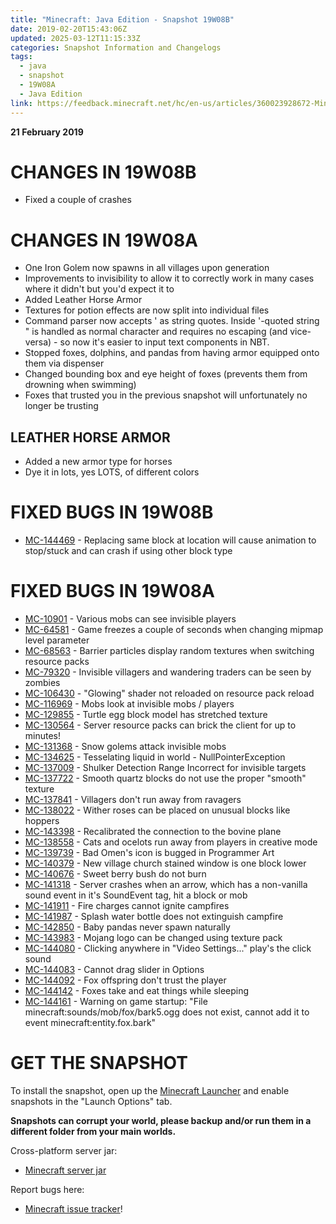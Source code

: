 ```yaml
---
title: "Minecraft: Java Edition - Snapshot 19W08B"
date: 2019-02-20T15:43:06Z
updated: 2025-03-12T11:15:33Z
categories: Snapshot Information and Changelogs
tags:
  - java
  - snapshot
  - 19W08A
  - Java Edition
link: https://feedback.minecraft.net/hc/en-us/articles/360023928672-Minecraft-Java-Edition-Snapshot-19W08B
---
```


**21 February 2019**

# CHANGES IN 19W08B

- Fixed a couple of crashes

# CHANGES IN 19W08A

- One Iron Golem now spawns in all villages upon generation
- Improvements to invisibility to allow it to correctly work in many cases where it didn't but you'd expect it to
- Added Leather Horse Armor
- Textures for potion effects are now split into individual files
- Command parser now accepts ' as string quotes. Inside '-quoted string " is handled as normal character and requires no escaping (and vice-versa) - so now it's easier to input text components in NBT.
- Stopped foxes, dolphins, and pandas from having armor equipped onto them via dispenser
- Changed bounding box and eye height of foxes (prevents them from drowning when swimming)
- Foxes that trusted you in the previous snapshot will unfortunately no longer be trusting

## LEATHER HORSE ARMOR

- Added a new armor type for horses
- Dye it in lots, yes LOTS, of different colors

# FIXED BUGS IN 19W08B

- [MC-144469](https://bugs.mojang.com/browse/MC-144469) - Replacing same block at location will cause animation to stop/stuck and can crash if using other block type

# FIXED BUGS IN 19W08A

- [MC-10901](https://bugs.mojang.com/browse/MC-10901) - Various mobs can see invisible players
- [MC-64581](https://bugs.mojang.com/browse/MC-64581) - Game freezes a couple of seconds when changing mipmap level parameter
- [MC-68563](https://bugs.mojang.com/browse/MC-68563) - Barrier particles display random textures when switching resource packs
- [MC-79320](https://bugs.mojang.com/browse/MC-79320) - Invisible villagers and wandering traders can be seen by zombies
- [MC-106430](https://bugs.mojang.com/browse/MC-106430) - "Glowing" shader not reloaded on resource pack reload
- [MC-116969](https://bugs.mojang.com/browse/MC-116969) - Mobs look at invisible mobs / players
- [MC-129855](https://bugs.mojang.com/browse/MC-129855) - Turtle egg block model has stretched texture
- [MC-130564](https://bugs.mojang.com/browse/MC-130564) - Server resource packs can brick the client for up to minutes!
- [MC-131368](https://bugs.mojang.com/browse/MC-131368) - Snow golems attack invisible mobs
- [MC-134625](https://bugs.mojang.com/browse/MC-134625) - Tesselating liquid in world - NullPointerException
- [MC-137009](https://bugs.mojang.com/browse/MC-137009) - Shulker Detection Range Incorrect for invisible targets
- [MC-137722](https://bugs.mojang.com/browse/MC-137722) - Smooth quartz blocks do not use the proper "smooth" texture
- [MC-137841](https://bugs.mojang.com/browse/MC-137841) - Villagers don't run away from ravagers
- [MC-138022](https://bugs.mojang.com/browse/MC-138022) - Wither roses can be placed on unusual blocks like hoppers
- [MC-143398](https://bugs.mojang.com/browse/MC-143398) - Recalibrated the connection to the bovine plane
- [MC-138558](https://bugs.mojang.com/browse/MC-138558) - Cats and ocelots run away from players in creative mode
- [MC-139739](https://bugs.mojang.com/browse/MC-139739) - Bad Omen's icon is bugged in Programmer Art
- [MC-140379](https://bugs.mojang.com/browse/MC-140379) - New village church stained window is one block lower
- [MC-140676](https://bugs.mojang.com/browse/MC-140676) - Sweet berry bush do not burn
- [MC-141318](https://bugs.mojang.com/browse/MC-141318) - Server crashes when an arrow, which has a non-vanilla sound event in it's SoundEvent tag, hit a block or mob
- [MC-141911](https://bugs.mojang.com/browse/MC-141911) - Fire charges cannot ignite campfires
- [MC-141987](https://bugs.mojang.com/browse/MC-141987) - Splash water bottle does not extinguish campfire
- [MC-142850](https://bugs.mojang.com/browse/MC-142850) - Baby pandas never spawn naturally
- [MC-143983](https://bugs.mojang.com/browse/MC-143983) - Mojang logo can be changed using texture pack
- [MC-144080](https://bugs.mojang.com/browse/MC-144080) - Clicking anywhere in "Video Settings..." play's the click sound
- [MC-144083](https://bugs.mojang.com/browse/MC-144083) - Cannot drag slider in Options
- [MC-144092](https://bugs.mojang.com/browse/MC-144092) - Fox offspring don't trust the player
- [MC-144142](https://bugs.mojang.com/browse/MC-144142) - Foxes take and eat things while sleeping
- [MC-144161](https://bugs.mojang.com/browse/MC-144161) - Warning on game startup: "File minecraft:sounds/mob/fox/bark5.ogg does not exist, cannot add it to event minecraft:entity.fox.bark"

# GET THE SNAPSHOT

To install the snapshot, open up the [Minecraft Launcher](https://minecraft.net/download) and enable snapshots in the "Launch Options" tab.

**Snapshots can corrupt your world, please backup and/or run them in a different folder from your main worlds.**

Cross-platform server jar:

- [Minecraft server jar](https://launcher.mojang.com/v1/objects/045006b74b84a8e04e0e6e0c89c8069c9476938f/server.jar)

Report bugs here:

- [Minecraft issue tracker](https://bugs.mojang.com/browse/MC)!
